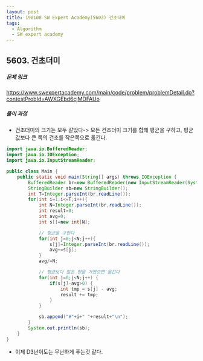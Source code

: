 ```yaml
---
layout: post
title: 190108 SW Expert Academy(5603) 건초더미
tags:
  - Algorithm
  - SW expert academy
---
```


## 5603. 건초더미

##### 문제 링크

https://www.swexpertacademy.com/main/code/problem/problemDetail.do?contestProbId=AWXGEbd6cjMDFAUo



##### 풀이 과정

- 건초더미의 크기는 모두 같았다-> 모든 건초더미 크기를 합해 평균을 구하고, 평균값보다 큰 쪽의 건초를 작은쪽으로 옮긴다.

```java
import java.io.BufferedReader;
import java.io.IOException;
import java.io.InputStreamReader;

public class Main {
    public static void main(String[] args) throws IOException {
        BufferedReader br=new BufferedReader(new InputStreamReader(System.in));
        StringBuilder sb=new StringBuilder();
        int T=Integer.parseInt(br.readLine());
        for(int i=1;i<=T;i++){
            int N=Integer.parseInt(br.readLine());
            int result=0;
            int avg=0;
            int s[]=new int[N];

            // 평균을 구한다
            for(int j=0;j<N;j++){
                s[j]=Integer.parseInt(br.readLine());
                avg+=s[j];
            }
            avg/=N;

            // 평균보다 많은 양을 가졌으면 옮긴다
            for(int j=0;j<N;j++) {
                if(s[j]-avg>0) {
                    int tmp = s[j] - avg;
                    result += tmp;
                }
            }

            sb.append("#"+i+" "+result+"\n");
        }
        System.out.println(sb);
    }
}
```

- 이제 D3난이도는 무난하게 푸는것 같다.